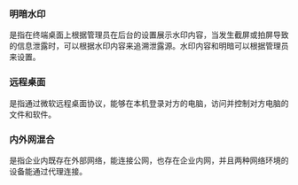 ### 明暗水印
是指在终端桌面上根据管理员在后台的设置展示水印内容，当发生截屏或拍屏导致的信息泄露时，可以根据水印内容来追溯泄露源。水印内容和明暗可以根据管理员来设置。

### 远程桌面
是指通过微软远程桌面协议，能够在本机登录对方的电脑，访问并控制对方电脑的文件和软件。

### 内外网混合
是指企业内既存在外部网络，能连接公网，也存在企业内网，并且两种网络环境的设备能通过代理连接。
